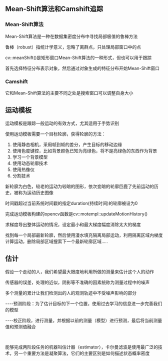 





## Mean-Shift算法和Camshift追踪			



### Mean-Shift算法			

Mean-Shift算法是一种在数据集密度分布中寻找局部极值的鲁棒方法			

鲁棒（robust）指统计学意义，忽略了离群点，只处理局部窗口中的点			

cv::meanShift()是矩形窗口Mean-Shift算法的一种形式，但也可以用于跟踪				

首先选择特征分布表示对象，然后通过对象生成的特征分布开始Mean-Shift窗口			



### Camshift			

它和Mean-Shift算法的主要不同之处是搜索窗口可以调整自身大小			



## 运动模板			

运动模板是跟踪一般运动的有效方式，尤其适用于手势识别			

使用运动模板需要一个目标轮廓，获得轮廓的方法：			

1. 使用静态相机，采用帧到帧的差分，产生目标的移动边缘			
2. 使用色度键控，比如背景颜色已知为亮绿色，将不是亮绿色的东西作为背景       
3. 学习一个背景模型           
4. 使用动态轮廓技术         
5. 使用热像仪      
6. 分割技术      

新轮廓为白色，较老的运动为较暗的图形，依次变暗的轮廓巨鹿了先前运动的历史，被称为运动历史图像				

时间戳超过当前系统时间戳的指定duration(持续时间)的轮廓被设为0

完成运动模板构建的opencv函数是cv::motempl::updateMotionHistory()			

求梯度导出整体运动的情况，设定最小和最大梯度幅度消除太大的梯度			

找到每一个局部最新轮廓，然后使用漫水填充隔离局部运动，利用隔离区域内梯度计算运动，删除局部区域搜索下一个最新轮廓区域.....				





## 估计			

假设一个走动的人，我们希望最大限度地利用所做的测量来估计这个人的动作			

传感器的误差，处理的近似，阴影等不准确的因素统称为测量过程中的噪声			

多个测量的累计让我们检测出的人的观测轨迹中不受噪声影响的部分

----预测阶段：为了估计目标的下一个位置，使用过去学习的信息进一步完善我们的模型						

----校正阶段，进行测量，并根据以前的测量（模型）进行预测，最后将当前测量值和预测值融合			

​		

能够完成两阶段任务的机器叫估计器（estimator），卡尔曼滤波是使用最广泛的技术，另一个重要方法是凝聚算法，它们的主要区别是如何描述状态概率密度			















